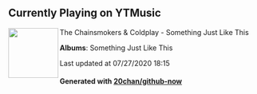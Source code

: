 ## Currently Playing on YTMusic

[<img align="left" width="100" src="https://lh3.googleusercontent.com/4EoLt224zwxiPt7RIL9HgXF2VTEpUxiJxOf3X6MBChiyN24z1fUCRgX6cBGKtlN6yTYdu885qref3X02">](https://music.youtube.com/channel/UCQgUHOPJJrmzCjExg-ISupA)

The Chainsmokers & Coldplay - Something Just Like This

**Albums**: Something Just Like This

Last updated at 07/27/2020 18:15

#### Generated with [20chan/github-now](https://github.com/20chan/github-now)


<!--
**20chan/20chan** is a ✨ _special_ ✨ repository because its `README.md` (this file) appears on your GitHub profile.

Here are some ideas to get you started:

- 🔭 I’m currently working on ...
- 🌱 I’m currently learning ...
- 👯 I’m looking to collaborate on ...
- 🤔 I’m looking for help with ...
- 💬 Ask me about ...
- 📫 How to reach me: ...
- 😄 Pronouns: ...
- ⚡ Fun fact: ...
-->
